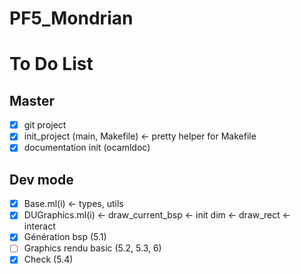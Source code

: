 # PF5_Mondrian

# To Do List

## Master
 - [x] git project
 - [x] init_project (main, Makefile) <- pretty helper for Makefile
 - [x] documentation init (ocamldoc)

## Dev mode
 - [x] Base.ml(i) <- types, utils
 - [x] DUGraphics.ml(i)
        <- draw_current_bsp
        <- init dim
        <- draw_rect
        <- interact
 - [x] Génération bsp (5.1)
 - [ ] Graphics rendu basic (5.2, 5.3, 6)
 - [x] Check (5.4)
